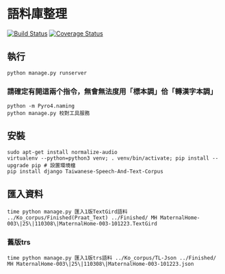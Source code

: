 # 語料庫整理
[![Build Status](https://travis-ci.org/i3thuan5/gi2_liau7_khoo3.svg?branch=master)](https://travis-ci.org/i3thuan5/gi2_liau7_khoo3)
[![Coverage Status](https://coveralls.io/repos/github/i3thuan5/gi2_liau7_khoo3/badge.svg?branch=master)](https://coveralls.io/github/i3thuan5/gi2_liau7_khoo3?branch=master)


## 執行
```
python manage.py runserver
```

### 請確定有開這兩个指令，無會無法度用「標本調」佮「轉漢字本調」
```
python -m Pyro4.naming
python manage.py 校對工具服務
```

## 安裝
```
sudo apt-get install normalize-audio
virtualenv --python=python3 venv; . venv/bin/activate; pip install --upgrade pip # 設置環境檔
pip install django Taiwanese-Speech-And-Text-Corpus
```

## 匯入資料
```
time python manage.py 匯入1版TextGird語料 ../Ko_corpus/Finished(Praat_Text) ../Finished/ MH MaternalHome-003\|25\|110308\|MaternalHome-003-101223.TextGird
```

### 舊版trs
```
time python manage.py 匯入1版trs語料 ../Ko_corpus/TL-Json ../Finished/ MH MaternalHome-003\|25\|110308\|MaternalHome-003-101223.json
```